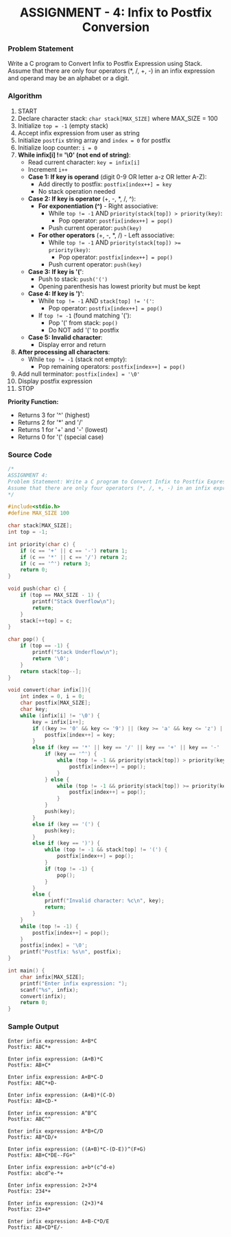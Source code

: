 <h1 align="center">ASSIGNMENT - 4: Infix to Postfix Conversion</h1>

### Problem Statement
Write a C program to Convert Infix to Postfix Expression using Stack.
Assume that there are only four operators (*, /, +, -) in an infix expression and operand may be an alphabet or a digit.

### Algorithm

1. START
2. Declare character stack: `char stack[MAX_SIZE]` where MAX_SIZE = 100
3. Initialize `top = -1` (empty stack)
4. Accept infix expression from user as string
5. Initialize `postfix` string array and `index = 0` for postfix
6. Initialize loop counter: `i = 0`
7. **While infix[i] != '\0' (not end of string)**:
   - Read current character: `key = infix[i]`
   - Increment `i++`
   - **Case 1: If key is operand** (digit 0-9 OR letter a-z OR letter A-Z):
     * Add directly to postfix: `postfix[index++] = key`
     * No stack operation needed
   - **Case 2: If key is operator** (+, -, *, /, ^):
     * **For exponentiation (^)** - Right associative:
       - While `top != -1` AND `priority(stack[top]) > priority(key)`:
         * Pop operator: `postfix[index++] = pop()`
       - Push current operator: `push(key)`
     * **For other operators** (+, -, *, /) - Left associative:
       - While `top != -1` AND `priority(stack[top]) >= priority(key)`:
         * Pop operator: `postfix[index++] = pop()`
       - Push current operator: `push(key)`
   - **Case 3: If key is '('**:
     * Push to stack: `push('(')`
     * Opening parenthesis has lowest priority but must be kept
   - **Case 4: If key is ')'**:
     * While `top != -1` AND `stack[top] != '('`:
       - Pop operator: `postfix[index++] = pop()`
     * If `top != -1` (found matching '('):
       - Pop '(' from stack: `pop()`
       - Do NOT add '(' to postfix
   - **Case 5: Invalid character**:
     * Display error and return
8. **After processing all characters**:
   - While `top != -1` (stack not empty):
     * Pop remaining operators: `postfix[index++] = pop()`
9. Add null terminator: `postfix[index] = '\0'`
10. Display postfix expression
11. STOP

**Priority Function:**
- Returns 3 for '^' (highest)
- Returns 2 for '*' and '/'
- Returns 1 for '+' and '-' (lowest)
- Returns 0 for '(' (special case)

### Source Code

```c
/*
ASSIGNMENT 4:
Problem Statement: Write a C program to Convert Infix to Postfix Expression using Stack.
Assume that there are only four operators (*, /, +, -) in an infix expression and operand may be an alphabet or a digit.
*/

#include<stdio.h>
#define MAX_SIZE 100

char stack[MAX_SIZE];
int top = -1;

int priority(char c) {
    if (c == '+' || c == '-') return 1;
    if (c == '*' || c == '/') return 2;
    if (c == '^') return 3;
    return 0; 
}

void push(char c) {
    if (top == MAX_SIZE - 1) {
        printf("Stack Overflow\n");
        return;
    }
    stack[++top] = c;
}

char pop() {
    if (top == -1) {
        printf("Stack Underflow\n");
        return '\0';
    }
    return stack[top--];
}

void convert(char infix[]){
    int index = 0, i = 0;
    char postfix[MAX_SIZE];
    char key;
    while (infix[i] != '\0') {
        key = infix[i++];
        if ((key >= '0' && key <= '9') || (key >= 'a' && key <= 'z') || (key >= 'A' && key <= 'Z')) {
            postfix[index++] = key;
        } 
        else if (key == '*' || key == '/' || key == '+' || key == '-' || key == '^') {
            if (key == '^') {
                while (top != -1 && priority(stack[top]) > priority(key)) {
                    postfix[index++] = pop();
                }
            } else {
                while (top != -1 && priority(stack[top]) >= priority(key)) {
                    postfix[index++] = pop();
                }
            }
            push(key);
        }
        else if (key == '(') {
            push(key);
        } 
        else if (key == ')') {
            while (top != -1 && stack[top] != '(') {
                postfix[index++] = pop();
            }
            if (top != -1) {
                pop(); 
            }
        }
        else {
            printf("Invalid character: %c\n", key);
            return;
        }
    }
    while (top != -1) {
        postfix[index++] = pop();
    }
    postfix[index] = '\0';
    printf("Postfix: %s\n", postfix);
}

int main() {
    char infix[MAX_SIZE];
    printf("Enter infix expression: ");
    scanf("%s", infix);
    convert(infix);
    return 0;
}
```

### Sample Output

```
Enter infix expression: A+B*C
Postfix: ABC*+

Enter infix expression: (A+B)*C
Postfix: AB+C*

Enter infix expression: A+B*C-D
Postfix: ABC*+D-

Enter infix expression: (A+B)*(C-D)
Postfix: AB+CD-*

Enter infix expression: A^B^C
Postfix: ABC^^

Enter infix expression: A*B+C/D
Postfix: AB*CD/+

Enter infix expression: ((A+B)*C-(D-E))^(F+G)
Postfix: AB+C*DE--FG+^

Enter infix expression: a+b*(c^d-e)
Postfix: abcd^e-*+

Enter infix expression: 2+3*4
Postfix: 234*+

Enter infix expression: (2+3)*4
Postfix: 23+4*

Enter infix expression: A+B-C*D/E
Postfix: AB+CD*E/-
```
